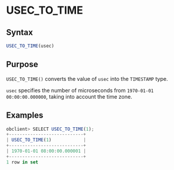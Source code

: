 # USEC_TO_TIME

## Syntax

```javascript
USEC_TO_TIME(usec)
```

## Purpose

`USEC_TO_TIME()` converts the value of `usec` into the `TIMESTAMP` type.

`usec` specifies the number of microseconds from `1970-01-01 00:00:00.000000`, taking into account the time zone.

## Examples

```javascript
obclient> SELECT USEC_TO_TIME(1);
+----------------------------+
| USEC_TO_TIME(1)            |
+----------------------------+
| 1970-01-01 08:00:00.000001 |
+----------------------------+
1 row in set
```
